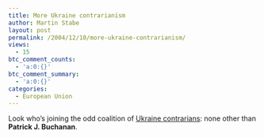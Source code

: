 ```yaml
---
title: More Ukraine contrarianism
author: Martin Stabe
layout: post
permalink: /2004/12/10/more-ukraine-contrarianism/
views:
  - 15
btc_comment_counts:
  - 'a:0:{}'
btc_comment_summary:
  - 'a:0:{}'
categories:
  - European Union
---
```

Look who&#8217;s joining the odd coalition of [Ukraine contrarians][1]: none other than **Patrick J. Buchanan**.

 [1]: http://www.wnd.com/news/article.asp?ARTICLE_ID=41787